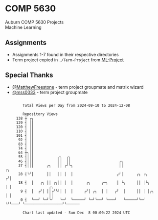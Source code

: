 # COMP 5630
Auburn COMP 5630 Projects  
Machine Learning

## Assignments
- Assignments 1-7 found in their respective directories
- Term project copied in `./Term-Project` from [ML-Project](https://github.com/wumphlett/ML-Project)

## Special Thanks
- [@MatthewFreestone](https://github.com/MatthewFreestone) - term project groupmate and matrix wizard
- [@mss0033](https://github.com/mss0033) - term project groupmate

```

        Total Views per Day from 2024-09-10 to 2024-12-08

        Repository Views
     138 ┼ ╭╮
     129 ┤ ││
     120 ┤ ││
     110 ┤ ││
     101 ┤ ││
      92 ┤ ││
      83 ┤ ││
      74 ┤ ││
      64 ┼╮││
      55 ┤│││           ╭╮  ╭╮
      46 ┤│││           ││  ││                      ╭╮
      37 ┤│││      ╭╮   ││ ╭╯╰╮                     ││                  ╭╮
      28 ┤╰╯│      ││   ││ │  │                    ╭╯│      ╭╮ ╭╮      ╭╯│
      18 ┤  │   ╭╮ ││ ╭╮││ │  │      ╭╮     ╭─╮    │ ╰╮     ││ │╰╮     │ │                 ╭╮
       9 ┤  │  ╭╯│ ││╭╯╰╯│ │  │     ╭╯│ ╭╮  │ │   ╭╯  │     ││ │ │╭╮   │ │                 ││
       0 ┤  ╰──╯ ╰─╯╰╯   ╰─╯  ╰─────╯ ╰─╯╰──╯ ╰───╯   ╰─────╯╰─╯ ╰╯╰───╯ ╰─────────────────╯╰──────

        Chart last updated - Sun Dec  8 00:00:22 2024 UTC
        
```
